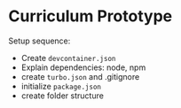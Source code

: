 # Curriculum Prototype

Setup sequence:
- Create `devcontainer.json`
- Explain dependencies: node, npm
- create `turbo.json` and .gitignore
- initialize `package.json`
- create folder structure